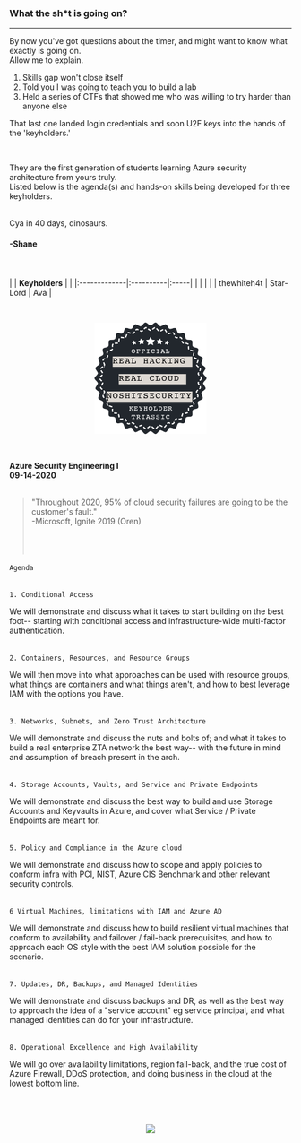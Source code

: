 <br />
<br />
<br />


### What the sh*t is going on?
<hr />


By now you've got questions about the timer, and might want to know what exactly is going on.<br />
Allow me to explain. 

1. Skills gap won't close itself
2. Told you I was going to teach you to build a lab
3. Held a series of CTFs that showed me who was willing to try harder than anyone else

That last one landed login credentials and soon U2F keys into the hands of the 'keyholders.'

<br />

They are the first generation of students learning Azure security architecture from yours truly.<br />
Listed below is the agenda(s) and hands-on skills being developed for three keyholders.<br /><br />

Cya in 40 days, dinosaurs. 

#### -Shane

<br /><br />
|              | **Keyholders** |     |
|:-------------|:----------|:-----|
| | | |
| thewhiteh4t  | Star-Lord | Ava  |

<br />

<p align="center"><img width="200" src="img/kh_triassic.png" /></p>

<br />

**Azure Security Engineering I**<br />
**09-14-2020**
<br /><br />
> "Throughout 2020, 95% of cloud security failures are going to be the customer's fault."<br />
> -Microsoft, Ignite 2019 (Oren)
<br /><br /><br /><br />

`Agenda`
<br /><br />

`1. Conditional Access`

We will demonstrate and discuss what it takes to start building on the best foot-- starting with conditional access and infrastructure-wide multi-factor authentication.<br /><br /> 

`2. Containers, Resources, and Resource Groups`<br />

We will then move into what approaches can be used with resource groups, what things are containers and what things aren't, and how to best leverage IAM with the options you have.<br /><br />

`3. Networks, Subnets, and Zero Trust Architecture`

We will demonstrate and discuss the nuts and bolts of; and what it takes to build a real enterprise ZTA network the best way-- with the future in mind and assumption of breach present in the arch.<br /><br />

`4. Storage Accounts, Vaults, and Service and Private Endpoints`

We will demonstrate and discuss the best way to build and use Storage Accounts and Keyvaults in Azure, and cover what Service / Private Endpoints are meant for. <br /><br />

`5. Policy and Compliance in the Azure cloud`

We will demonstrate and discuss how to scope and apply policies to conform infra with PCI, NIST, Azure CIS Benchmark and other relevant security controls.<br /><br />

`6 Virtual Machines, limitations with IAM and Azure AD` 

We will demonstrate and discuss how to build resilient virtual machines that conform to availability and failover / fail-back prerequisites, and how to approach each OS style with the best IAM solution possible for the scenario.<br /><br />

`7. Updates, DR, Backups, and Managed Identities`

We will demonstrate and discuss backups and DR, as well as the best way to approach the idea of a "service account" eg service principal, and what managed identities can do for your infrastructure.<br /><br />

`8. Operational Excellence and High Availability`

We will go over availability limitations, region fail-back, and the true cost of Azure Firewall, DDoS protection, and doing business in the cloud at the lowest bottom line.<br /><br /><br /><br />

<p align="center"><img width="90" src="https://www.noshitsecurity.com/img/wasp.png" /></p>
<br /><br />
